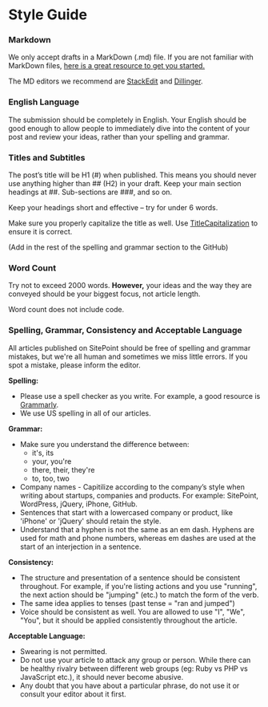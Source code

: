 # Style Guide

### Markdown
We only accept drafts in a MarkDown (.md) file. If you are not familiar with MarkDown files, [here is a great resource to get you started.](http://www.markdowntutorial.com/)

The MD editors we recommend are [StackEdit](https://stackedit.io/editor) and [Dillinger](http://www.dillinger.io/). 

### English Language
The submission should be completely in English. Your English should be good enough to allow people to immediately dive into the content of your post and review your ideas, rather than your spelling and grammar.

### Titles and Subtitles
The post’s title will be H1 (#) when published. This means you should never use anything higher than ## (H2) in your draft. Keep your main section headings at ##. Sub-sections are ###, and so on.

Keep your headings short and effective – try for under 6 words.

Make sure you properly capitalize the title as well. Use [TitleCapitalization](http://titlecapitalization.com/) to ensure it is correct. 

(Add in the rest of the spelling and grammar section to the GitHub)

### Word Count
Try not to exceed 2000 words. **However,** your ideas and the way they are conveyed should be your biggest focus, not article length.

Word count does not include code. 

### Spelling, Grammar, Consistency and Acceptable Language
All articles published on SitePoint should be free of spelling and grammar mistakes, but we're all human and sometimes we miss little errors. If you spot a mistake, please inform the editor. 

**Spelling:** 
- Please use a spell checker as you write. For example, a good resource is [Grammarly](https://app.grammarly.com/).
- We use US spelling in all of our articles.

**Grammar:**
- Make sure you understand the difference between:
    - it's, its
    - your, you're
    - there, their, they're
    - to, too, two
- Company names - Capitilize according to the company’s style when writing about startups, companies and products. For example: SitePoint, WordPress, jQuery, iPhone, GitHub.
- Sentences that start with a lowercased company or product, like 'iPhone' or 'jQuery' should retain the style.
- Understand that a hyphen is not the same as an em dash. Hyphens are used for math and phone numbers, whereas em dashes are used at the start of an interjection in a sentence. 

**Consistency:**
- The structure and presentation of a sentence should be consistent throughout. For example, if you're listing actions and you use "running", the next action should be "jumping" (etc.) to match the form of the verb. 
- The same idea applies to tenses (past tense = "ran and jumped")
- Voice should be consistent as well. You are allowed to use "I", "We", "You", but it should be applied consistently throughout the article. 

**Acceptable Language:**
- Swearing is not permitted. 
- Do not use your article to attack any group or person. While there can be healthy rivalry between different web groups (eg: Ruby vs PHP vs JavaScript etc.), it should never become abusive.
- Any doubt that you have about a particular phrase, do not use it or consult your editor about it first.

